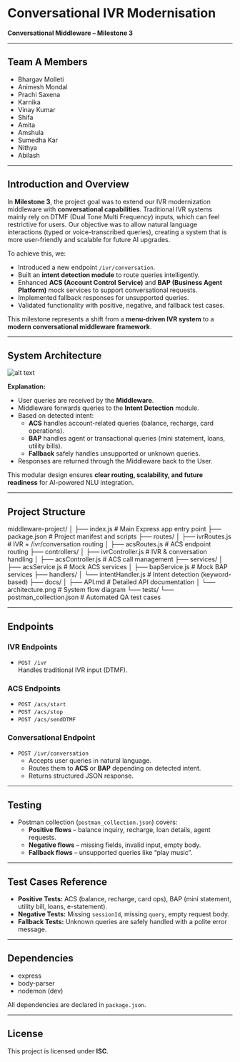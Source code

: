 # Conversational IVR Modernisation  
**Conversational Middleware – Milestone 3**  

---

## Team A Members
- Bhargav Molleti
- Animesh Mondal
- Prachi Saxena
- Karnika 
- Vinay Kumar
- Shifa
- Amita
- Amshula
- Sumedha Kar  
- Nithya
- Abilash

---

## Introduction and Overview

In **Milestone 3**, the project goal was to extend our IVR modernization middleware with **conversational capabilities**. Traditional IVR systems mainly rely on DTMF (Dual Tone Multi Frequency) inputs, which can feel restrictive for users. Our objective was to allow natural language interactions (typed or voice-transcribed queries), creating a system that is more user-friendly and scalable for future AI upgrades.  

To achieve this, we:  
- Introduced a new endpoint `/ivr/conversation`.  
- Built an **intent detection module** to route queries intelligently.  
- Enhanced **ACS (Account Control Service)** and **BAP (Business Agent Platform)** mock services to support conversational requests.  
- Implemented fallback responses for unsupported queries.  
- Validated functionality with positive, negative, and fallback test cases.  

This milestone represents a shift from a **menu-driven IVR system** to a **modern conversational middleware framework**.  

---

## System Architecture

![alt text](architechture.png) 

**Explanation:**  
- User queries are received by the **Middleware**.  
- Middleware forwards queries to the **Intent Detection** module.  
- Based on detected intent:  
  - **ACS** handles account-related queries (balance, recharge, card operations).  
  - **BAP** handles agent or transactional queries (mini statement, loans, utility bills).  
  - **Fallback** safely handles unsupported or unknown queries.  
- Responses are returned through the Middleware back to the User.  

This modular design ensures **clear routing, scalability, and future readiness** for AI-powered NLU integration.  

---

## Project Structure

middleware-project/
│
├── index.js # Main Express app entry point
├── package.json # Project manifest and scripts
├── routes/
│ ├── ivrRoutes.js # IVR + /ivr/conversation routing
│ ├── acsRoutes.js # ACS endpoint routing
├── controllers/
│ ├── ivrController.js # IVR & conversation handling
│ ├── acsController.js # ACS call management
├── services/
│ ├── acsService.js # Mock ACS services
│ ├── bapService.js # Mock BAP services
├── handlers/
│ └── intentHandler.js # Intent detection (keyword-based)
├── docs/
│ ├── API.md # Detailed API documentation
│ └── architecture.png # System flow diagram
└── tests/
└── postman_collection.json # Automated QA test cases



---

## Endpoints

### IVR Endpoints
- `POST /ivr`  
  Handles traditional IVR input (DTMF).  

### ACS Endpoints
- `POST /acs/start`  
- `POST /acs/stop`  
- `POST /acs/sendDTMF`  

### Conversational Endpoint
- `POST /ivr/conversation`  
  - Accepts user queries in natural language.  
  - Routes them to **ACS** or **BAP** depending on detected intent.  
  - Returns structured JSON response.  

---

## Testing

- Postman collection (`postman_collection.json`) covers:  
  - **Positive flows** – balance inquiry, recharge, loan details, agent requests.  
  - **Negative flows** – missing fields, invalid input, empty body.  
  - **Fallback flows** – unsupported queries like “play music”.  

---

## Test Cases Reference

- **Positive Tests:** ACS (balance, recharge, card ops), BAP (mini statement, utility bill, loans, e-statement).  
- **Negative Tests:** Missing `sessionId`, missing `query`, empty request body.  
- **Fallback Tests:** Unknown queries are safely handled with a polite error message.  

---

## Dependencies

- express  
- body-parser  
- nodemon (dev)  

All dependencies are declared in `package.json`.  

---

## License

This project is licensed under **ISC**.  